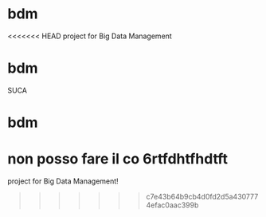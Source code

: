# bdm
<<<<<<< HEAD
project for Big Data Management

# bdm
SUCA

# bdm
non posso fare il co
6rtfdhtfhdtft
=======
project for Big Data Management!
>>>>>>> c7e43b64b9cb4d0fd2d5a4307774efac0aac399b
